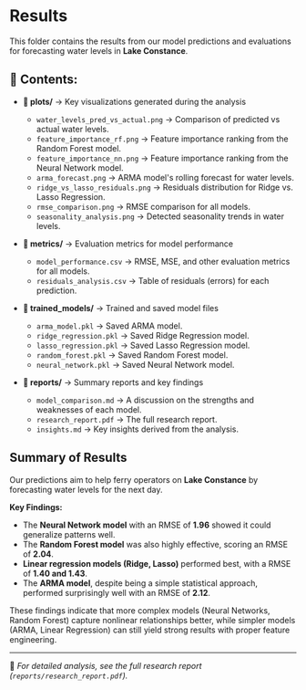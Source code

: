 # Results

This folder contains the results from our model predictions and evaluations for forecasting water levels in **Lake Constance**.

## 📂 Contents:

- **📁 plots/** → Key visualizations generated during the analysis
  - `water_levels_pred_vs_actual.png` → Comparison of predicted vs actual water levels.
  - `feature_importance_rf.png` → Feature importance ranking from the Random Forest model.
  - `feature_importance_nn.png` → Feature importance ranking from the Neural Network model.
  - `arma_forecast.png` → ARMA model's rolling forecast for water levels.
  - `ridge_vs_lasso_residuals.png` → Residuals distribution for Ridge vs. Lasso Regression.
  - `rmse_comparison.png` → RMSE comparison for all models.
  - `seasonality_analysis.png` → Detected seasonality trends in water levels.

- **📁 metrics/** → Evaluation metrics for model performance
  - `model_performance.csv` → RMSE, MSE, and other evaluation metrics for all models.
  - `residuals_analysis.csv` → Table of residuals (errors) for each prediction.

- **📁 trained_models/** → Trained and saved model files
  - `arma_model.pkl` → Saved ARMA model.
  - `ridge_regression.pkl` → Saved Ridge Regression model.
  - `lasso_regression.pkl` → Saved Lasso Regression model.
  - `random_forest.pkl` → Saved Random Forest model.
  - `neural_network.pkl` → Saved Neural Network model.

- **📁 reports/** → Summary reports and key findings
  - `model_comparison.md` → A discussion on the strengths and weaknesses of each model.
  - `research_report.pdf` → The full research report.
  - `insights.md` → Key insights derived from the analysis.

## Summary of Results

Our predictions aim to help ferry operators on **Lake Constance** by forecasting water levels for the next day. 

**Key Findings:**
- The **Neural Network model** with an RMSE of **1.96** showed it could generalize patterns well.
- The **Random Forest model** was also highly effective, scoring an RMSE of **2.04**.
- **Linear regression models (Ridge, Lasso)** performed best, with a RMSE of **1.40 and 1.43**.
- The **ARMA model**, despite being a simple statistical approach, performed surprisingly well with an RMSE of **2.12**.

These findings indicate that more complex models (Neural Networks, Random Forest) capture nonlinear relationships better, while simpler models (ARMA, Linear Regression) can still yield strong results with proper feature engineering.

---
📌 *For detailed analysis, see the full research report (`reports/research_report.pdf`).*
